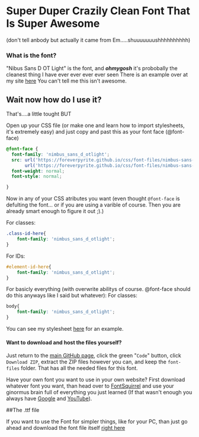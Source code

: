 # Super Duper Crazily Clean Font That Is Super Awesome
(don't tell anbody but actually it came from Em.....shuuuuuuushhhhhhhhhh)

### What is the font?
"Nibus Sans D OT Light" is the font, and ***ohmygosh*** it's probobally the cleanest thing I have ever ever ever ever seen
There is an example over at my site [here](https://foreverpyrite.github.io/css/font-example.html)
You can't tell me this isn't awesome.

## Wait now how do **I** use it?
That's....a little tought BUT

Open up your CSS file (or make one and learn how to import stylesheets, it's extremely easy) and just copy and past this as your font face (@font-face)
```css
@font-face {
  font-family: 'nimbus_sans_d_otlight';
  src: url('https://foreverpyrite.github.io/css/font-files/nimbus-sans-d-ot-light_32752-webfont.woff2') format('woff2'),
       url('https://foreverpyrite.github.io/css/font-files/nimbus-sans-d-ot-light_32752-webfont.woff') format('woff');
  font-weight: normal;
  font-style: normal;

}
```
Now in any of your CSS atributes you want (even thought `@font-face` is defulting the font... or if you are using a varible of course. Then you are already smart enough to figure it out ;).)

For classes:
```css
.class-id-here{
    font-family: 'nimbus_sans_d_otlight';
}
```
For IDs:
```css
#element-id-here{
    font-family: 'nimbus_sans_d_otlight';
}
```
For basicly everything (with overwrite abilitys of course. @font-face should do this anyways like I said but whatever):
For classes:
```css
body{
    font-family: 'nimbus_sans_d_otlight';
}
```
You can see my stylesheet [here](https://foreverpyrite.github.io/css/stylesheet.css) for an example.

#### Want to download and host the files yourself?

Just return to the [main GitHub page](https://github.com/ForeverPyrite/Crazy-Clean-Font), click the green "`Code`" button, click  `Download ZIP`, extract the ZIP files however you can, and keep the `font-files` folder. That has all the needed files for this font.

Have your own font you want to use in your own website? First download whatever font you want, than head over to [FontSquirrel](https://www.fontsquirrel.com/tools/webfont-generator) and use your ginormus brain full of everything you just learned (If that wasn't enough you always have [Google](https://google.com) and [YouTube](https://youtube.com)).


##The .ttf file


If you want to use the Font for simpler things, like for your PC, than just go ahead and download the font file itself [right here](https://github.com/ForeverPyrite/Crazy-Clean-Font/blob/main/Nimbus-Sans-D-OT-Light_32752.ttf?raw=true)
